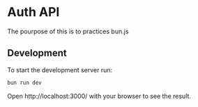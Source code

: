 # Auth API

The pourpose of this is to practices bun.js

## Development

To start the development server run:

```bash
bun run dev
```

Open http://localhost:3000/ with your browser to see the result.